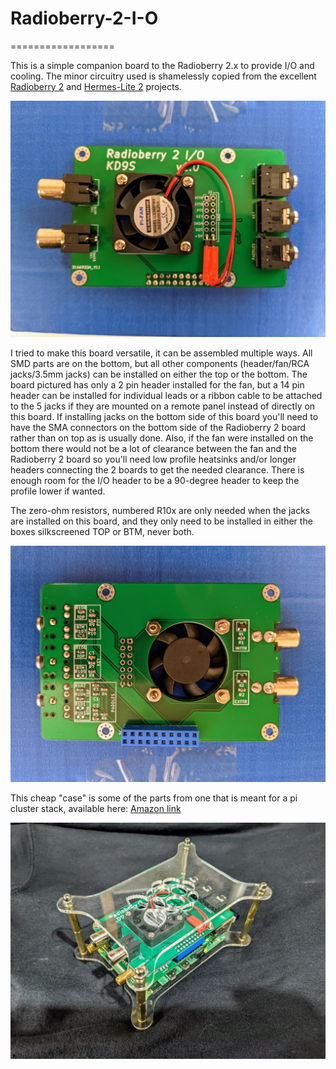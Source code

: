 # Radioberry-2-I-O

==================

This is a simple companion board to the Radioberry 2.x to provide I/O and cooling. The minor circuitry used is shamelessly copied from the excellent [Radioberry 2](https://github.com/pa3gsb/Radioberry-2.x) and [Hermes-Lite 2](http://www.hermeslite.com) projects.

![Top](images/I-O-top.jpg)

I tried to make this board versatile, it can be assembled multiple ways. All SMD parts are on the bottom, but all other components (header/fan/RCA jacks/3.5mm jacks) can be installed on either the top or the bottom. The board pictured has only a 2 pin header installed for the fan, but a 14 pin header can be installed for individual leads or a ribbon cable to be attached to the 5 jacks if they are mounted on a remote panel instead of directly on this board. If installing jacks on the bottom side of this board you'll need to have the SMA connectors on the bottom side of the Radioberry 2 board rather than on top as is usually done. Also, if the fan were installed on the bottom there would not be a lot of clearance between the fan and the Radioberry 2 board so you'll need low profile heatsinks and/or longer headers connecting the 2 boards to get the needed clearance. There is enough room for the I/O header to be a 90-degree header to keep the profile lower if wanted.

The zero-ohm resistors, numbered R10x are only needed when the jacks are installed on this board, and they only need to be installed in either the boxes silkscreened TOP or BTM, never both.

![Bottom](images/I-O-bottom.jpg)

This cheap "case" is some of the parts from one that is meant for a pi cluster stack, available here: [Amazon link](https://www.amazon.com/gp/product/B07JP2TFJY/ref=ppx_yo_dt_b_search_asin_title?ie=UTF8&psc=1)

![Case](images/I-O-in-case.jpg)


 
